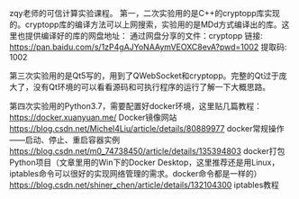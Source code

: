 zqy老师的可信计算实验课程。
第一，二次实验用的是C++的cryptopp库实现的。cryptopp库的编译方法可以上网搜索，实验用的是MDd方式编译出的库。这里也提供编译好的库的网盘地址：
通过网盘分享的文件：cryptopp
链接: https://pan.baidu.com/s/1zP4gAJYoNAAymVEOXC8evA?pwd=1002 提取码: 1002 

第三次实验用的是Qt5写的，用到了QWebSocket和cryptopp。完整的Qt过于庞大了，没有Qt环境的可以看看源码和可执行程序的运行了解一下大概思路。

第四次实验用的Python3.7，需要配置好docker环境，这里贴几篇教程：
https://docker.xuanyuan.me/		Docker镜像网站
https://blog.csdn.net/Michel4Liu/article/details/80889977		docker常规操作——启动、停止、重启容器实例
https://blog.csdn.net/m0_74738450/article/details/135394803		docker打包Python项目（文章里用的Win下的Docker Desktop，这里推荐还是用Linux，iptables命令可以很好的实现网络管理的需求。docker命令都是一样的）
https://blog.csdn.net/shiner_chen/article/details/132104300		iptables教程


